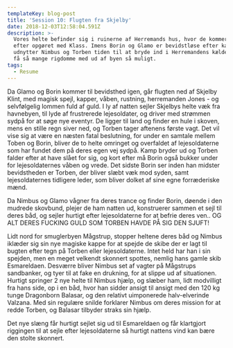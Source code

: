 ```yaml
---
templateKey: blog-post
title: 'Session 10: Flugten fra Skjelby'
date: 2018-12-03T12:58:04.591Z
description: >-
  Vores helte befinder sig i ruinerne af Herremands hus, hvor de kommer sig
  efter opgøret med Klass. Imens Borin og Glamo er bevidstløse efter kampen,
  udnytter Nimbus og Torben tiden til at bryde ind i Herremandens kælder for at
  få så mange rigdomme med ud af byen så muligt.
tags:
  - Resume
---
```

Da Glamo og Borin kommer til bevidsthed igen, går flugten ned af Skjelby Klint, med magisk spejl, kapper, våben, rustning, herremanden Jones - og selvfølgelig lommen fuld af guld. I ly af natten sejler Skjelbys helte væk fra havnebyen, til lyde af frustrerede lejesoldater, og driver med strømmen sydpå for at søge nye eventyr. De ligger til land og finder en hule i skoven, mens en stille regn siver ned, og Torben tager aftenens første vagt. Det vil vise sig at være en næsten fatal beslutning, for under en samtale mellem Toben og Borin, bliver de to helte omringet og overfaldet af lejesoldaterne som har fundet dem på deres egen vej sydpå. Kamp bryder ud og Torben falder efter at have slået for sig, og kort efter må Borin også bukker under for lejesoldaternes våben og vrede. Det sidste Borin ser inden han midster bevidstheden er Torben, der bliver slæbt væk mod syden, samt lejesoldaternes tidligere leder, som bliver dolket af sine egne forræderiske mænd.

Da Nimbus og Glamo vågner fra deres trance og finder Borin, døende i den mudrede skovbund, plejer de ham natten ud, konstruerer sammen et sejl til deres båd, og sejler hurtigt efter lejesoldaterne for at befrie deres ven.. OG ALT DERES FUCKING GULD SOM TORBEN HAVDE PÅ SIG DEN SJUFT!

Lidt nord for smuglerbyen Mågstrup, stopper heltene deres båd og Nimbus iklæder sig sin nye magiske kappe for at spejde de skibe der er lagt til bugten efter tegn på Torben eller lejesoldaterne. Intet held har han i sin spejden, men en meget velkendt skonnert spottes, nemlig hans gamle skib Esmareldaen. Desværre bliver Nimbus set af vagter på Mågstrups sandbanker, og tyer til at fake en drukning, for at slippe ud af situationen. Hurtigt springer 2 nye helte til Nimbus hjælp, og slæber ham, lidt modvilligt fra hans side, op i en båd, hvor han sidder ansigt til ansigt med den 120 kg tunge Dragonborn Balasar, og den relativt uimponerede halv-elverinde Valzana. Med sin regulære snilde forklarer Nimbus om deres mission for at redde Torben, og Balasar tilbyder straks sin hjælp. 

Det nye slæng får hurtigt sejlet sig ud til Esmareldaen og får klartgjort riggingen til at sejle efter lejesoldaterne så hurtigt nattens vind kan bære den stolte skonnert.
